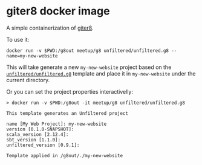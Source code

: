 # giter8 docker image

A simple containerization of [giter8](https://github.com/n8han/giter8). 

To use it:
```
docker run -v $PWD:/g8out meetup/g8 unfiltered/unfiltered.g8 --name=my-new-website
```

This will take generate a new `my-new-website` project based on the [`unfiltered/unfiltered.g8`](https://github.com/unfiltered/unfiltered.g8) template and place it in `my-new-website` under the current directory.

Or you can set the project properties interactivelly:
```
> docker run -v $PWD:/g8out -it meetup/g8 unfiltered/unfiltered.g8

This template generates an Unfiltered project

name [My Web Project]: my-new-website
version [0.1.0-SNAPSHOT]:
scala_version [2.12.4]:
sbt_version [1.1.0]:
unfiltered_version [0.9.1]:

Template applied in /g8out/./my-new-website
```
